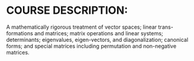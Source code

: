 # COURSE DESCRIPTION:

A mathematically rigorous treatment of vector spaces; linear trans-formations  and  matrices;  matrix  operations  and  linear  systems;  determinants;  eigenvalues,  eigen-vectors, and diagonalization; canonical forms; and special matrices including permutation and non-negative matrices. 

